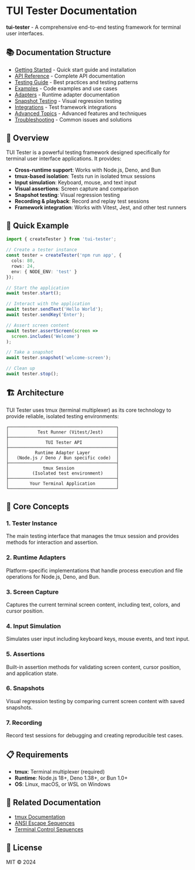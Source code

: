 # TUI Tester Documentation

**tui-tester** - A comprehensive end-to-end testing framework for terminal user interfaces.

## 📚 Documentation Structure

- [Getting Started](./getting-started.md) - Quick start guide and installation
- [API Reference](./api-reference.md) - Complete API documentation
- [Testing Guide](./testing-guide.md) - Best practices and testing patterns
- [Examples](./examples.md) - Code examples and use cases
- [Adapters](./adapters.md) - Runtime adapter documentation
- [Snapshot Testing](./snapshot-testing.md) - Visual regression testing
- [Integrations](./integrations.md) - Test framework integrations
- [Advanced Topics](./advanced.md) - Advanced features and techniques
- [Troubleshooting](./troubleshooting.md) - Common issues and solutions

## 🎯 Overview

TUI Tester is a powerful testing framework designed specifically for terminal user interface applications. It provides:

- **Cross-runtime support**: Works with Node.js, Deno, and Bun
- **tmux-based isolation**: Tests run in isolated tmux sessions
- **Input simulation**: Keyboard, mouse, and text input
- **Visual assertions**: Screen capture and comparison
- **Snapshot testing**: Visual regression testing
- **Recording & playback**: Record and replay test sessions
- **Framework integration**: Works with Vitest, Jest, and other test runners

## 🚀 Quick Example

```typescript
import { createTester } from 'tui-tester';

// Create a tester instance
const tester = createTester('npm run app', {
  cols: 80,
  rows: 24,
  env: { NODE_ENV: 'test' }
});

// Start the application
await tester.start();

// Interact with the application
await tester.sendText('Hello World');
await tester.sendKey('Enter');

// Assert screen content
await tester.assertScreen(screen => 
  screen.includes('Welcome')
);

// Take a snapshot
await tester.snapshot('welcome-screen');

// Clean up
await tester.stop();
```

## 🏗 Architecture

TUI Tester uses tmux (terminal multiplexer) as its core technology to provide reliable, isolated testing environments:

```
┌─────────────────────────────────────────┐
│           Test Runner (Vitest/Jest)     │
├─────────────────────────────────────────┤
│              TUI Tester API             │
├─────────────────────────────────────────┤
│          Runtime Adapter Layer          │
│   (Node.js / Deno / Bun specific code)  │
├─────────────────────────────────────────┤
│             tmux Session                │
│         (Isolated test environment)     │
├─────────────────────────────────────────┤
│        Your Terminal Application        │
└─────────────────────────────────────────┘
```

## 🎯 Core Concepts

### 1. **Tester Instance**
The main testing interface that manages the tmux session and provides methods for interaction and assertion.

### 2. **Runtime Adapters**
Platform-specific implementations that handle process execution and file operations for Node.js, Deno, and Bun.

### 3. **Screen Capture**
Captures the current terminal screen content, including text, colors, and cursor position.

### 4. **Input Simulation**
Simulates user input including keyboard keys, mouse events, and text input.

### 5. **Assertions**
Built-in assertion methods for validating screen content, cursor position, and application state.

### 6. **Snapshots**
Visual regression testing by comparing current screen content with saved snapshots.

### 7. **Recording**
Record test sessions for debugging and creating reproducible test cases.

## 📋 Requirements

- **tmux**: Terminal multiplexer (required)
- **Runtime**: Node.js 18+, Deno 1.38+, or Bun 1.0+
- **OS**: Linux, macOS, or WSL on Windows

## 🔗 Related Documentation

- [tmux Documentation](https://github.com/tmux/tmux/wiki)
- [ANSI Escape Sequences](https://en.wikipedia.org/wiki/ANSI_escape_code)
- [Terminal Control Sequences](https://invisible-island.net/xterm/ctlseqs/ctlseqs.html)

## 📜 License

MIT © 2024